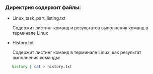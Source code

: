 ### Директрия содержит файлы:

   * Linux_task_part_listing.txt

      Содержит листинг команд и результатов выполнения команд в терминале Linux

   * History.txt

      Содержит листинг команд в терминале Linux, как результат выполнения команды:
   ```sh
      history | cat > history.txt
   ```